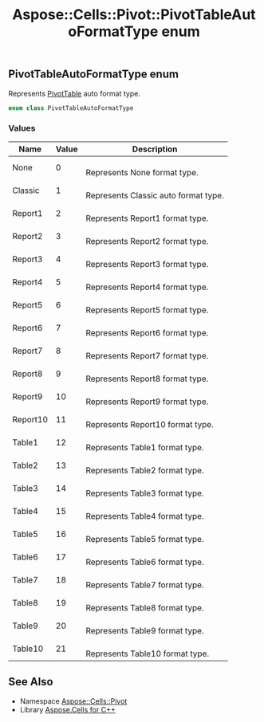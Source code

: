 ﻿---
title: Aspose::Cells::Pivot::PivotTableAutoFormatType enum
linktitle: PivotTableAutoFormatType
second_title: Aspose.Cells for C++ API Reference
description: 'Aspose::Cells::Pivot::PivotTableAutoFormatType enum. Represents PivotTable auto format type in C++.'
type: docs
weight: 4300
url: /cpp/aspose.cells.pivot/pivottableautoformattype/
---
## PivotTableAutoFormatType enum


Represents [PivotTable](../pivottable/) auto format type.

```cpp
enum class PivotTableAutoFormatType
```

### Values

| Name | Value | Description |
| --- | --- | --- |
| None | 0 | <br>Represents None format type. |
| Classic | 1 | <br>Represents Classic auto format type. |
| Report1 | 2 | <br>Represents Report1 format type. |
| Report2 | 3 | <br>Represents Report2 format type. |
| Report3 | 4 | <br>Represents Report3 format type. |
| Report4 | 5 | <br>Represents Report4 format type. |
| Report5 | 6 | <br>Represents Report5 format type. |
| Report6 | 7 | <br>Represents Report6 format type. |
| Report7 | 8 | <br>Represents Report7 format type. |
| Report8 | 9 | <br>Represents Report8 format type. |
| Report9 | 10 | <br>Represents Report9 format type. |
| Report10 | 11 | <br>Represents Report10 format type. |
| Table1 | 12 | <br>Represents Table1 format type. |
| Table2 | 13 | <br>Represents Table2 format type. |
| Table3 | 14 | <br>Represents Table3 format type. |
| Table4 | 15 | <br>Represents Table4 format type. |
| Table5 | 16 | <br>Represents Table5 format type. |
| Table6 | 17 | <br>Represents Table6 format type. |
| Table7 | 18 | <br>Represents Table7 format type. |
| Table8 | 19 | <br>Represents Table8 format type. |
| Table9 | 20 | <br>Represents Table9 format type. |
| Table10 | 21 | <br>Represents Table10 format type. |

## See Also

* Namespace [Aspose::Cells::Pivot](../)
* Library [Aspose.Cells for C++](../../)
